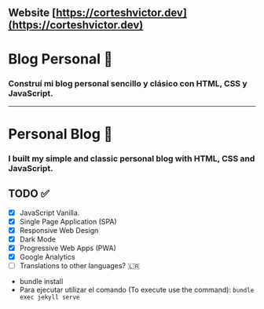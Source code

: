 ## Website [https://corteshvictor.dev](https://corteshvictor.dev)

# Blog Personal 📝

### Construí mi blog personal sencillo y clásico con HTML, CSS y JavaScript.

---

# Personal Blog 📝

### I built my simple and classic personal blog with HTML, CSS and JavaScript.

## TODO ✅

- [x] JavaScript Vanilla.
- [x] Single Page Application (SPA)
- [x] Responsive Web Design
- [x] Dark Mode
- [x] Progressive Web Apps (PWA)
- [x] Google Analytics
- [ ] Translations to other languages? 🇱🇷

- bundle install
- Para ejecutar utilizar el comando (To execute use the command): `bundle exec jekyll serve`
